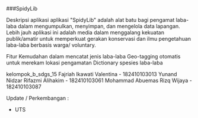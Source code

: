 ###SpidyLib

Deskripsi aplikasi
aplikasi "SpidyLib" adalah alat batu bagi pengamat laba-laba dalam mengumpulkan, menyimpan, dan mengelola data lapangan. Lebih jauh aplikasi ini adalah media dalam menggalang kekuatan publik/amatir untuk memperkuat gerakan konservasi dan ilmu pengetahuan laba-laba berbasis warga/ voluntary.

Fitur
Kemudahan dalam mencatat jenis laba-laba
Geo-tagging otomatis untuk merekam lokasi pengamatan
Dictionary spesies laba-laba

kelompok_b_sdgs_15
Fajriah Ikawati Valentina - 182410103013
Yunand Nidzar Rifazmi Alihakim - 182410103061
Mohammad Abuemas Rizq Wijaya - 182410103087

Update / Perkembangan :
- UTS
